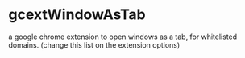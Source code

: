 # gcextWindowAsTab
a google chrome extension to open windows as a tab, for whitelisted domains. (change this list on the extension options)
